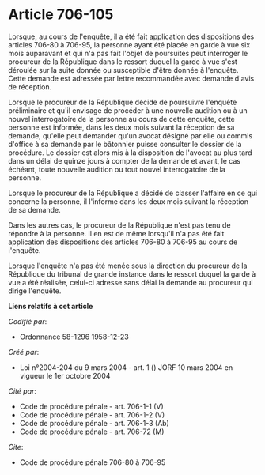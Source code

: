# Article 706-105

Lorsque, au cours de l'enquête, il a été fait application des dispositions des articles 706-80 à 706-95, la personne ayant
été placée en garde à vue six mois auparavant et qui n'a pas fait l'objet de poursuites peut interroger le procureur de la
République dans le ressort duquel la garde à vue s'est déroulée sur la suite donnée ou susceptible d'être donnée à l'enquête.
Cette demande est adressée par lettre recommandée avec demande d'avis de réception.

Lorsque le procureur de la République décide de poursuivre l'enquête préliminaire et qu'il envisage de procéder à une
nouvelle audition ou à un nouvel interrogatoire de la personne au cours de cette enquête, cette personne est informée, dans
les deux mois suivant la réception de sa demande, qu'elle peut demander qu'un avocat désigné par elle ou commis d'office à sa
demande par le bâtonnier puisse consulter le dossier de la procédure. Le dossier est alors mis à la disposition de l'avocat
au plus tard dans un délai de quinze jours à compter de la demande et avant, le cas échéant, toute nouvelle audition ou tout
nouvel interrogatoire de la personne.

Lorsque le procureur de la République a décidé de classer l'affaire en ce qui concerne la personne, il l'informe dans les
deux mois suivant la réception de sa demande.

Dans les autres cas, le procureur de la République n'est pas tenu de répondre à la personne. Il en est de même lorsqu'il n'a
pas été fait application des dispositions des articles 706-80 à 706-95 au cours de l'enquête.

Lorsque l'enquête n'a pas été menée sous la direction du procureur de la République du tribunal de grande instance dans le
ressort duquel la garde à vue a été réalisée, celui-ci adresse sans délai la demande au procureur qui dirige l'enquête.

**Liens relatifs à cet article**

_Codifié par_:

  - Ordonnance 58-1296 1958-12-23

_Créé par_:

  - Loi n°2004-204 du 9 mars 2004 - art. 1 () JORF 10 mars 2004 en vigueur le 1er octobre 2004

_Cité par_:

  - Code de procédure pénale - art. 706-1-1 (V)
  - Code de procédure pénale - art. 706-1-2 (V)
  - Code de procédure pénale - art. 706-1-3 (Ab)
  - Code de procédure pénale - art. 706-72 (M)

_Cite_:

  - Code de procédure pénale 706-80 à 706-95
